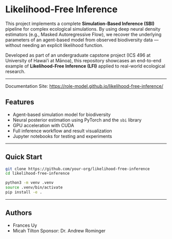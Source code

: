 # Likelihood-Free Inference

This project implements a complete **Simulation-Based Inference (SBI)** pipeline for complex ecological simulations. By using deep neural density estimators (e.g., Masked Autoregressive Flow), we recover the underlying parameters of an agent-based model from observed biodiversity data — without needing an explicit likelihood function.

Developed as part of an undergraduate capstone project (ICS 496 at University of Hawai‘i at Mānoa), this repository showcases an end-to-end example of **Likelihood-Free Inference (LFI)** applied to real-world ecological research.

---

Documentation Site: https://role-model.github.io/likelihood-free-inference/ 

## Features

- Agent-based simulation model for biodiversity
- Neural posterior estimation using PyTorch and the `sbi` library
- GPU acceleration with CUDA
- Full inference workflow and result visualization
- Jupyter notebooks for testing and experiments

---

## Quick Start

```bash
git clone https://github.com/your-org/likelihood-free-inference
cd likelihood-free-inference

python3 -m venv .venv
source .venv/bin/activate
pip install -e .
```

---

## Authors

- Frances Uy
- Micah Tilton
Sponsor: Dr. Andrew Rominger

